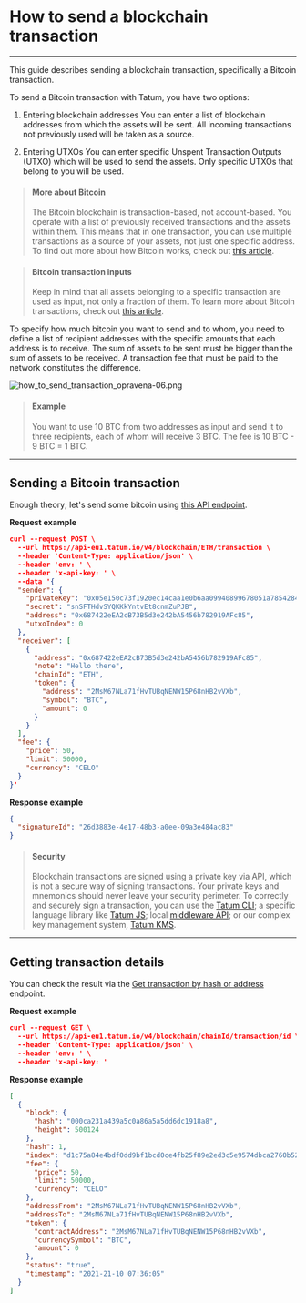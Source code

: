 # How to send a blockchain transaction

---
This guide describes sending a blockchain transaction,  specifically a Bitcoin transaction.

To send a Bitcoin transaction with Tatum, you have two options:
1. Entering blockchain addresses
You can enter a list of blockchain addresses from which the assets will be sent. All incoming transactions not previously used will be taken as a source.

2. Entering UTXOs
You can enter specific Unspent Transaction Outputs (UTXO) which will be used to send the assets. Only specific UTXOs that belong to you will be used.

<!-- theme: info -->

> #### More about Bitcoin
> The Bitcoin blockchain is transaction-based, not account-based. You operate with a list of previously received transactions and the assets within them. This means that in one transaction, you can use multiple transactions as a source of your assets, not just one specific address.
>To find out more about how Bitcoin works, check out [this article](https://www.investopedia.com/terms/u/utxo.asp).


<!-- theme: warning -->

>#### Bitcoin transaction inputs
>Keep in mind that all assets belonging to a specific transaction are used as input, not only a fraction of them. To learn more about Bitcoin transactions, check out [this article](https://en.bitcoin.it/wiki/Transaction).

To specify how much bitcoin you want to send and to whom, you need to define a list of recipient addresses with the specific amounts that each address is to receive. The sum of assets to be sent must be bigger than the sum of assets to be received. A transaction fee that must be paid to the network constitutes the difference.

![how_to_send_transaction_opravena-06.png](https://stoplight.io/api/v1/projects/cHJqOjk1MzAz/images/wQhvRxBtqj8)

<!-- theme: info -->

>#### Example
>You want to use 10 BTC from two addresses as input and send it to three recipients, each of whom will receive 3 BTC. The fee is 10 BTC - 9 BTC = 1 BTC.

---
## Sending a Bitcoin transaction

Enough theory; let's send some bitcoin using [this API endpoint](../blockchain/b3A6MjgzNjM1MjM-transfer-assets-between-adresses).

**Request example**
```json
curl --request POST \
  --url https://api-eu1.tatum.io/v4/blockchain/ETH/transaction \
  --header 'Content-Type: application/json' \
  --header 'env: ' \
  --header 'x-api-key: ' \
  --data '{
  "sender": {
    "privateKey": "0x05e150c73f1920ec14caa1e0b6aa09940899678051a78542840c2668ce5080c2",
    "secret": "snSFTHdvSYQKKkYntvEt8cnmZuPJB",
    "address": "0x687422eEA2cB73B5d3e242bA5456b782919AFc85",
    "utxoIndex": 0
  },
  "receiver": [
    {
      "address": "0x687422eEA2cB73B5d3e242bA5456b782919AFc85",
      "note": "Hello there",
      "chainId": "ETH",
      "token": {
        "address": "2MsM67NLa71fHvTUBqNENW15P68nHB2vVXb",
        "symbol": "BTC",
        "amount": 0
      }
    }
  ],
  "fee": {
    "price": 50,
    "limit": 50000,
    "currency": "CELO"
  }
}'
```
**Response example**
```json
{
  "signatureId": "26d3883e-4e17-48b3-a0ee-09a3e484ac83"
}
```
<!-- theme: warning -->
> #### Security
>
> Blockchain transactions are signed using a private key via API, which is not a secure way of signing transactions. Your private keys and mnemonics should never leave your security perimeter. To correctly and securely sign a transaction, you can use the [Tatum CLI](https://github.com/tatumio/tatum-cli); a specific language library like [Tatum JS](https://github.com/tatumio/tatum-js); local [middleware API](https://github.com/tatumio/tatum-middleware); or our complex key management system, [Tatum KMS](https://github.com/tatumio/tatum-kms).
---

## Getting transaction details

You can check the result via the [Get transaction by hash or address](../blockchain/b3A6MjgzNjM1MTY-get-transaction-by-hash-or-address) 
 endpoint.
 
**Request example**

```json
curl --request GET \
  --url https://api-eu1.tatum.io/v4/blockchain/chainId/transaction/id \
  --header 'Content-Type: application/json' \
  --header 'env: ' \
  --header 'x-api-key: '
```

**Response example**

```json
[
  {
    "block": {
      "hash": "000ca231a439a5c0a86a5a5dd6dc1918a8",
      "height": 500124
    },
    "hash": 1,
    "index": "d1c75a84e4bdf0dd9bf1bcd0ce4fb25f89e2ed3c5e9574dbca2760b52c428717",
    "fee": {
      "price": 50,
      "limit": 50000,
      "currency": "CELO"
    },
    "addressFrom": "2MsM67NLa71fHvTUBqNENW15P68nHB2vVXb",
    "addressTo": "2MsM67NLa71fHvTUBqNENW15P68nHB2vVXb",
    "token": {
      "contractAddress": "2MsM67NLa71fHvTUBqNENW15P68nHB2vVXb",
      "currencySymbol": "BTC",
      "amount": 0
    },
    "status": "true",
    "timestamp": "2021-21-10 07:36:05"
  }
]
```
